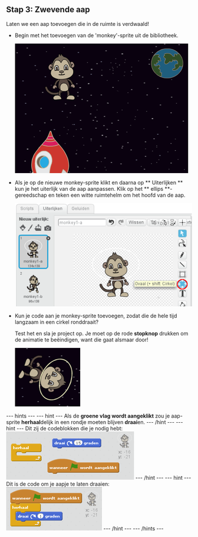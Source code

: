## Stap 3: Zwevende aap

Laten we een aap toevoegen die in de ruimte is verdwaald!

+ Begin met het toevoegen van de 'monkey'-sprite uit de bibliotheek.
    
    ![Adding a monkey sprite](images/space-monkey-sprite.png)

+ Als je op de nieuwe monkey-sprite klikt en daarna op ** Uiterlijken ** kun je het uiterlijk van de aap aanpassen. Klik op het ** ellips **-gereedschap en teken een witte ruimtehelm om het hoofd van de aap.
    
    ![Monkey space helmet](images/space-monkey-edit.png)

+ Kun je code aan je monkey-sprite toevoegen, zodat die de hele tijd langzaam in een cirkel ronddraait?
    
    Test het en sla je project op. Je moet op de rode **stopknop** drukken om de animatie te beëindigen, want die gaat alsmaar door!
    
    ![Blocks for a spinning monkey](images/space-spin-test.png)

\--- hints \--- \--- hint \--- Als de **groene vlag wordt aangeklikt** zou je aap-sprite **herhaal**delijk in een rondje moeten blijven **draai**en. \--- /hint \--- \--- hint \--- Dit zij de codeblokken die je nodig hebt: ![Blocks for a spinning monkey](images/space-spin-blocks.png) \--- /hint \--- \--- hint \--- Dit is de code om je aapje te laten draaien: ![Code for a spinning monkey](images/space-spin-code.png) \--- /hint \--- \--- /hints \---